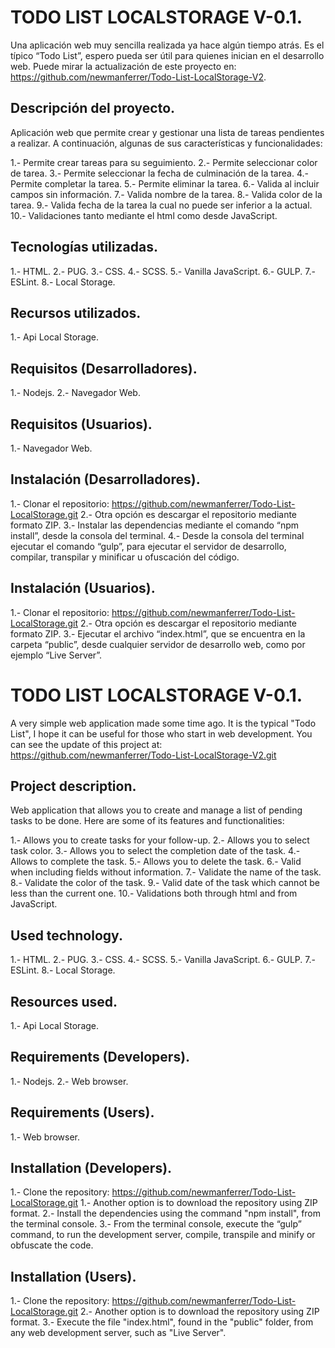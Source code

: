 # TODO LIST LOCALSTORAGE V-0.1.
Una aplicación web muy sencilla realizada ya hace algún tiempo atrás. Es el típico “Todo List”, espero pueda ser útil para quienes inician en el desarrollo web. Puede mirar la actualización de este proyecto en:  https://github.com/newmanferrer/Todo-List-LocalStorage-V2.


## Descripción del proyecto.
Aplicación web que permite crear y gestionar una lista de tareas pendientes a realizar.
A continuación, algunas de sus características y funcionalidades:

1.- Permite crear tareas para su seguimiento.
2.- Permite seleccionar color de tarea.
3.- Permite seleccionar la fecha de culminación de la tarea.
4.- Permite completar la tarea.
5.- Permite eliminar la tarea.
6.- Valida al incluir campos sin información.
7.- Valida nombre de la tarea.
8.- Valida color de la tarea.
9.- Valida fecha de la tarea la cual no puede ser inferior a la actual.
10.- Validaciones tanto mediante el html como desde JavaScript.

## Tecnologías utilizadas.
1.- HTML.
2.- PUG.
3.- CSS.
4.- SCSS.
5.- Vanilla JavaScript.
6.- GULP.
7.- ESLint. 
8.- Local Storage.

## Recursos utilizados.
1.- Api Local Storage.

## Requisitos (Desarrolladores).
1.- Nodejs.
2.- Navegador Web.

## Requisitos (Usuarios).
1.- Navegador Web.

## Instalación (Desarrolladores).
1.- Clonar el repositorio: https://github.com/newmanferrer/Todo-List-LocalStorage.git
2.- Otra opción es descargar el repositorio mediante formato ZIP.
3.- Instalar las dependencias mediante el comando “npm install”, desde la consola del terminal.
4.- Desde la consola del terminal ejecutar el comando “gulp”, para ejecutar el servidor de desarrollo, compilar, transpilar y minificar u ofuscación del código.

## Instalación (Usuarios).
1.- Clonar el repositorio: https://github.com/newmanferrer/Todo-List-LocalStorage.git
2.- Otra opción es descargar el repositorio mediante formato ZIP.
3.- Ejecutar el archivo “index.html”, que se encuentra en la carpeta “public”, desde cualquier servidor de desarrollo web, como por ejemplo “Live Server”.


# TODO LIST LOCALSTORAGE V-0.1.
A very simple web application made some time ago. It is the typical "Todo List", I hope it can be useful for those who start in web development. You can see the update of this project at: https://github.com/newmanferrer/Todo-List-LocalStorage-V2.git

## Project description.
Web application that allows you to create and manage a list of pending tasks to be done.
Here are some of its features and functionalities:

1.- Allows you to create tasks for your follow-up.
2.- Allows you to select task color.
3.- Allows you to select the completion date of the task.
4.- Allows to complete the task.
5.- Allows you to delete the task.
6.- Valid when including fields without information.
7.- Validate the name of the task.
8.- Validate the color of the task.
9.- Valid date of the task which cannot be less than the current one.
10.- Validations both through html and from JavaScript.

## Used technology.
1.- HTML.
2.- PUG.
3.- CSS.
4.- SCSS.
5.- Vanilla JavaScript.
6.- GULP.
7.- ESLint. 
8.- Local Storage.

## Resources used.
1.- Api Local Storage.

## Requirements (Developers).
1.- Nodejs.
2.- Web browser.

## Requirements (Users).
1.- Web browser.

## Installation (Developers).
1.- Clone the repository: https://github.com/newmanferrer/Todo-List-LocalStorage.git
1.- Another option is to download the repository using ZIP format.
2.- Install the dependencies using the command "npm install", from the terminal console.
3.- From the terminal console, execute the “gulp” command, to run the development server, compile, transpile and minify or obfuscate the code.

## Installation (Users).
1.- Clone the repository: https://github.com/newmanferrer/Todo-List-LocalStorage.git
2.- Another option is to download the repository using ZIP format.
3.- Execute the file "index.html", found in the "public" folder, from any web development server, such as "Live Server".
